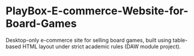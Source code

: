 # PlayBox-E-commerce-Website-for-Board-Games
 Desktop-only e-commerce site for selling board games, built using table-based HTML layout under strict academic rules (DAW module project).
